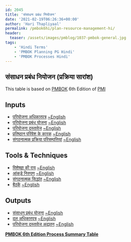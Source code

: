 ```yaml
---
id: 2045   
title: 'संसाधन प्रबंध नियोजन'
date: '2021-02-19T06:26:36+00:00'
author: 'Hari Thapliyaal'
permalink: /pmbok6hi/plan-resource-management-hi/
header:
  teaser: /assets/images/pmblog/1037-pmbok-general.jpg
tags:
    - 'Hindi Terms'
    - 'PMBOK Planning PG Hindi'
    - 'PMBOK Processes Hindi'
---
```


## संसाधन प्रबंध नियोजन (प्रक्रिया सारांश)

This table is based on [PMBOK](https://www.pmi.org/pmbok-guide-standards) 6th Edition of [PMI](https://www.pmi.org)

## Inputs

- [परियोजना अधिकारपत्र](/pmbok6hi/project-charter-hi) [~English](/pmbok6/Project-Charter)
- [परियोजना प्रबंध योजना](/pmbok6hi/project-management-plan-hi) [~English](/pmbok6/Project-Management-Plan)
- [परियोजना दस्तावेज](/pmbok6hi/project-documents-hi) [~English](/pmbok6/Project-Documents)
- [प्रतिष्ठान परिवेश के कारक](/pmbok6hi/enterprise-environmental-factors-hi) [~English](/pmbok6/Enterprise-Environmental-Factors)
- [संगठनात्मक प्रक्रिया परिसम्पत्तियां](/pmbok6hi/organizational-process-assets-hi) [~English](/pmbok6/Organizational-Process-Assets)

## Tools & Techniques

- [विशेषज्ञ की राय](/pmbok6hi/expert-judgement-hi) [~English](/pmbok6/Expert-Judgement)
- [आंकड़े निरुपण](/pmbok6hi/data-representation-hi) [~English](/pmbok6/Data-Representation)
- [संगठनात्मक सिद्धांत](/pmbok6hi/organizational-theory-hi) [~English](/pmbok6/Organizational-Theory)
- [बैठकें](/pmbok6hi/meetings-hi) [~English](/pmbok6/Meetings)

## Outputs

- [संसाधन प्रबंध योजना](/pmbok6hi/resource-management-plan-hi) [~English](/pmbok6/Resource-Management-Plan)
- [दल अधिकारपत्र](/pmbok6hi/team-charter-hi) [~English](/pmbok6/Team-Charter)
- [परियोजना दस्तावेज अद्यतन](/pmbok6hi/project-documents-updates-hi) [~English](/pmbok6/Project-Documents-Updates)

**[PMBOK 6th Edition Process Summary Table](process-groups-and-processes-in-pmbok6/)**